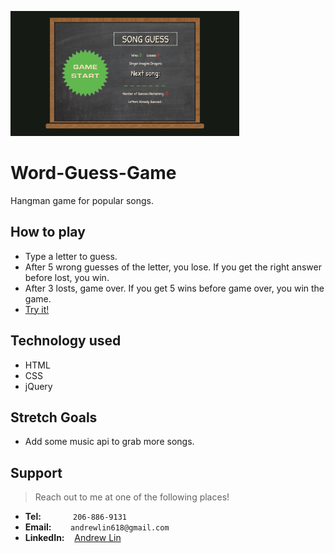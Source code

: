 <img src="assets/images/screenshot.png" height=200px alt="Screenshot"></img>

# Word-Guess-Game
Hangman game for popular songs.


## How to play
- Type a letter to guess.
- After 5 wrong guesses of the letter, you lose. If you get the right answer before lost, you win.
- After 3 losts, game over. If you get 5 wins before game over, you win the game.
- [Try it!](https://andrewlin618.github.io/Word-Guess-Game)

## Technology used
- HTML
- CSS
- jQuery

## Stretch Goals
- Add some music api to grab more songs.

## Support

> Reach out to me at one of the following places!

- **Tel:**      &nbsp; &nbsp; &nbsp; &nbsp; &nbsp; &nbsp; `206-886-9131`
- **Email:**    &ensp; &nbsp; &nbsp; `andrewlin618@gmail.com`
- **LinkedIn:** &nbsp;&nbsp; [Andrew Lin](https://www.linkedin.com/in/andrewlin618)

